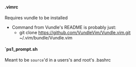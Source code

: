 #### .vimrc
Requires vundle to be installed
- Command from Vundle's README is probably just:
	- git clone https://github.com/VundleVim/Vundle.vim.git ~/.vim/bundle/Vundle.vim

#### `ps1_prompt.sh
Meant to be `source`'d in a users's and root's .bashrc
